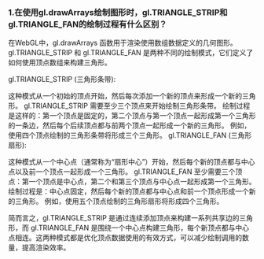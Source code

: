 ### 1.在使用gl.drawArrays绘制图形时，gl.TRIANGLE_STRIP和gl.TRIANGLE_FAN的绘制过程有什么区别？

在WebGL中，gl.drawArrays 函数用于渲染使用数组数据定义的几何图形。gl.TRIANGLE_STRIP 和 gl.TRIANGLE_FAN
是两种不同的绘制模式，它们定义了如何使用顶点数组来构建三角形。

gl.TRIANGLE_STRIP (三角形条带):

这种模式从一个初始的顶点开始，然后每次添加一个新的顶点来形成一个新的三角形。
gl.TRIANGLE_STRIP 需要至少三个顶点来开始绘制三角形条带。
绘制过程是这样的：第一个顶点是固定的，第二个顶点与第一个顶点一起形成第一个三角形的一条边，然后每个后续顶点都与前两个顶点一起形成一个新的三角形。
例如，使用四个顶点绘制的三角形条带将形成三个三角形。
gl.TRIANGLE_FAN (三角形扇形):

这种模式从一个中心点（通常称为“扇形中心”）开始，然后每个新的顶点都与中心点以及前一个顶点一起形成一个三角形。
gl.TRIANGLE_FAN 至少需要三个顶点：第一个顶点是中心点，第二个和第三个顶点与中心点一起形成第一个三角形。
绘制过程是：中心点固定，然后每个新的顶点都与中心点和前一个顶点形成一个新的三角形。
例如，使用五个顶点绘制的三角形扇形将形成四个三角形。

简而言之，gl.TRIANGLE_STRIP 是通过连续添加顶点来构建一系列共享边的三角形，而 gl.TRIANGLE_FAN
是围绕一个中心点构建三角形，每个新顶点都与中心点相连。这两种模式都是优化顶点数据使用的有效方式，可以减少绘制调用的数量，提高渲染效率。